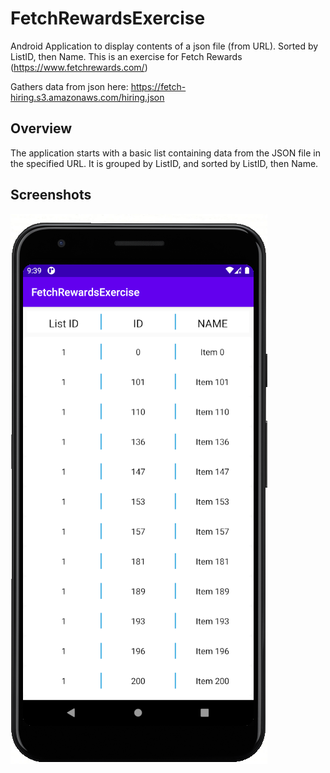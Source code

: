 # FetchRewardsExercise
Android Application to display contents of a json file (from URL). Sorted by ListID, then Name.
This is an exercise for Fetch Rewards (https://www.fetchrewards.com/)

Gathers data from json here: https://fetch-hiring.s3.amazonaws.com/hiring.json

## Overview

The application starts with a basic list containing data from the JSON file in the specified URL. It is grouped by ListID, and sorted by ListID, then Name.

## Screenshots

![](https://github.com/larryngo97/FetchRewardsExercise/blob/master/demo/screen1.PNG?raw=true) 
